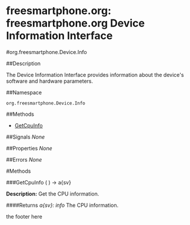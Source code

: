 
# freesmartphone.org: freesmartphone.org Device Information Interface
            

#org.freesmartphone.Device.Info

##Description


The Device Information Interface provides information about the device's software and hardware parameters.


##Namespace


```org.freesmartphone.Device.Info```


##Methods

* [GetCpuInfo](GetCpuInfo)


##Signals
*None*

##Properties
*None*

##Errors
*None*

#Methods

###<a name="GetCpuInfo">GetCpuInfo</a> ( ) &rarr; a{sv}


**Description:** Get the CPU information. 

####Returns
<i>a{sv}: info</i>
The CPU information. 


the footer here
